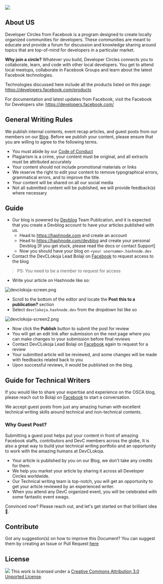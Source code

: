 ![](https://cdn.hashnode.com/res/hashnode/image/upload/v1567400586419/fC9LKdWOM.png)

## About US

Developer Circles from Facebook is a program designed to create locally organized communities for developers. These communities are meant to educate and provide a forum for discussion and knowledge sharing around topics that are top-of-mind for developers in a particular market.

**Why join a circle?**
Whatever you build, Developer Circles connects you to collaborate, learn, and code with other local developers.
You get to attend local meetups, collaborate in Facebook Groups and learn about the latest Facebook technologies. 

Technologies discussed here include all the products listed on this page: https://developers.facebook.com/products 

For documentation and latest updates from Facebook, visit the Facebook for Developers site: https://developers.facebook.com/

## General Writing Rules

We publish internal contents, event recap articles, and guest posts from our members on our [Blog](#). Before we publish your content, please ensure that you are willing to agree to the following terms.

- You must abide by our [Code of Conduct](#)
- Plagiarism is a crime, your content must be original, and all extracts must be attributed accurately
- Your content should not include promotional materials or links
- We reserve the right to edit your content to remove typographical errors, grammatical errors, and to improve the title.
- Your content will be shared on all our social media
- Not all submitted content will be published, we will provide feedback(s) where necessary


## Guide
  
- Our blog is powered by [Devblog](https://hashnode.com/devblog) Team Publication, and it is expected that you create a Devblog account to have your articles published with us.
  - Head to https://hashnode.com and create an account
  - Head to https://hashnode.com/devblog and create your personal Devblog [If you get stuck, please read the docs or contact Support]
  - Now you should have your blog on `<your username>.hashnode.dev`
- Contact the DevCLokoja Lead Bolaji on [Facebook](https://facebook.com/iambolajiayo) to request access to the blog

> PS: You need to be a member to request for access

- Write your article on Hashnode like so:

![devclokoja-screen.png](https://cdn.hashnode.com/res/hashnode/image/upload/v1577700134039/7baGfJ73n.png)

- Scroll to the bottom of the editor and locate the **Post this to a publication?** section
- Select `devclokoja.hashnode.dev` from the dropdown list like so

![devclokoja-screen2.png](https://cdn.hashnode.com/res/hashnode/image/upload/v1575362751430/Yl2RIEDIs.png)

- Now click the **Publish** button to submit the post for review
- You will get an edit link after submission on the next page where you can make changes to your submission before final reviews
- Contact DevCLokoja Lead Bolaji on [Facebook](https://facebook.com/iambolajiayo) again to request for a review
- Your submitted article will be reviewed, and some changes will be made with feedbacks related back to you
- Upon successful reviews, it would be published on the blog.

## Guide for Technical Writers

If you would like to share your expertise and experience on the OSCA blog, please reach out to Bolaji on [Facebook](https://facebook.com/iambolajiayo) to start a conversation.

We accept guest posts from just any amazing human with excellent technical writing skills around technical and non-technical contents.

### Why Guest Post?

Submitting a guest post helps put your content in front of amazing Facebook staffs, contributors and DevC members across the globe, It is also a great way to build your technical writing portfolio and an opportunity to work with the amazing humans at DevCLokoja.

- Your article is published by you on our Blog, we don't take any credits for them.
- We help you market your article by sharing it across all Developer Circles worldwide.
- Our Technical writing team is top-notch, you will get an opportunity to get your article reviewed by an experienced writer.
- When you attend any DevC organized event, you will be celebrated with some fantastic event swags.

Convinced now? Please reach out, and let's get started on that brilliant idea 🙂.

## Contribute

Got any suggestion(s) on how to improve this Document? You can suggest them by creating an Issue or Pull Request [here](https://github.com/devclokoja/devclokoja-blog)

## License

![](https://i.creativecommons.org/l/by/3.0/88x31.png)
This work is licensed under a [Creative Commons Attribution 3.0 Unported License](http://creativecommons.org/licenses/by/3.0/).

